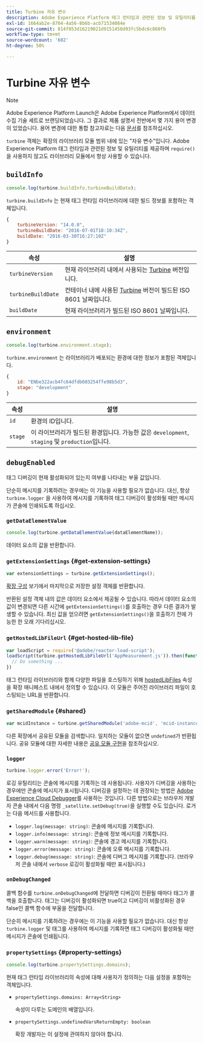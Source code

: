 ```yaml
---
title: Turbine 자유 변수
description: Adobe Experience Platform 태그 런타임과 관련된 정보 및 유틸리티를 제공하는 무료 변수인 turbine 객체에 대해 알아봅니다.
exl-id: 1664ab2e-8704-4a56-8b6b-acb71534084e
source-git-commit: 814f853d16219021d9151458d93fc5bdc6c860fb
workflow-type: tm+mt
source-wordcount: '602'
ht-degree: 50%

---
```


# Turbine 자유 변수

>[!NOTE]
>
>Adobe Experience Platform Launch은 Adobe Experience Platform에서 데이터 수집 기술 세트로 브랜딩되었습니다. 그 결과로 제품 설명서 전반에서 몇 가지 용어 변경이 있었습니다. 용어 변경에 대한 통합 참고자료는 다음 [문서](../term-updates.md)를 참조하십시오.

`turbine` 객체는 확장의 라이브러리 모듈 범위 내에 있는 &quot;자유 변수&quot;입니다. Adobe Experience Platform 태그 런타임과 관련된 정보 및 유틸리티를 제공하며 `require()` 을 사용하지 않고도 라이브러리 모듈에서 항상 사용할 수 있습니다.

## `buildInfo`

```js
console.log(turbine.buildInfo.turbineBuildDate);
```

`turbine.buildInfo` 는 현재 태그 런타임 라이브러리에 대한 빌드 정보를 포함하는 객체입니다.

```js
{
    turbineVersion: "14.0.0",
    turbineBuildDate: "2016-07-01T18:10:34Z",
    buildDate: "2016-03-30T16:27:10Z"
}
```

| 속성 | 설명 |
| --- | --- |
| `turbineVersion` | 현재 라이브러리 내에서 사용되는 [Turbine](https://www.npmjs.com/package/@adobe/reactor-turbine) 버전입니다. |
| `turbineBuildDate` | 컨테이너 내에 사용된 [Turbine](https://www.npmjs.com/package/@adobe/reactor-turbine) 버전이 빌드된 ISO 8601 날짜입니다. |
| `buildDate` | 현재 라이브러리가 빌드된 ISO 8601 날짜입니다. |


## `environment`

```js
console.log(turbine.environment.stage);
```

`turbine.environment` 는 라이브러리가 배포되는 환경에 대한 정보가 포함된 객체입니다.

```js
{
    id: "ENbe322acb4fc64dfdb603254ffe98b5d3",
    stage: "development"
}
```

| 속성 | 설명 |
| --- | --- |
| `id` | 환경의 ID입니다. |
| `stage` | 이 라이브러리가 빌드된 환경입니다. 가능한 값은 `development`, `staging` 및 `production`입니다. |


## `debugEnabled`

태그 디버깅이 현재 활성화되어 있는지 여부를 나타내는 부울 값입니다.

단순히 메시지를 기록하려는 경우에는 이 기능을 사용할 필요가 없습니다. 대신, 항상 `turbine.logger` 을 사용하여 메시지를 기록하여 태그 디버깅이 활성화될 때만 메시지가 콘솔에 인쇄되도록 하십시오.

### `getDataElementValue`

```js
console.log(turbine.getDataElementValue(dataElementName));
```

데이터 요소의 값을 반환합니다.

### `getExtensionSettings` {#get-extension-settings}

```js
var extensionSettings = turbine.getExtensionSettings();
```

[확장 구성](./configuration.md) 보기에서 마지막으로 저장한 설정 객체를 반환합니다.

반환된 설정 객체 내의 값은 데이터 요소에서 제공될 수 있습니다. 따라서 데이터 요소의 값이 변경되면 다른 시간에 `getExtensionSettings()`를 호출하는 경우 다른 결과가 발생할 수 있습니다. 최신 값을 얻으려면 `getExtensionSettings()`을 호출하기 전에 가능한 한 오래 기다리십시오.

### `getHostedLibFileUrl` {#get-hosted-lib-file}

```js
var loadScript = require('@adobe/reactor-load-script');
loadScript(turbine.getHostedLibFileUrl('AppMeasurement.js')).then(function() {
  // Do something ...
})
```

태그 런타임 라이브러리와 함께 다양한 파일을 호스팅하기 위해 [hostedLibFiles](./manifest.md) 속성을 확장 매니페스트 내에서 정의할 수 있습니다. 이 모듈은 주어진 라이브러리 파일이 호스팅되는 URL을 반환합니다.

### `getSharedModule` {#shared}

```js
var mcidInstance = turbine.getSharedModule('adobe-mcid', 'mcid-instance');
```

다른 확장에서 공유된 모듈을 검색합니다. 일치하는 모듈이 없으면 `undefined`가 반환됩니다. 공유 모듈에 대한 자세한 내용은 [공유 모듈 구현](./web/shared.md)을 참조하십시오.

### `logger`

```js
turbine.logger.error('Error!');
```

로깅 유틸리티는 콘솔에 메시지를 기록하는 데 사용됩니다. 사용자가 디버깅을 사용하는 경우에만 콘솔에 메시지가 표시됩니다. 디버깅을 설정하는 데 권장되는 방법은 [Adobe Experience Cloud Debugger](https://chrome.google.com/webstore/detail/adobe-experience-cloud-de/ocdmogmohccmeicdhlhhgepeaijenapj?src=propaganda)를 사용하는 것입니다. 다른 방법으로는 브라우저 개발자 콘솔 내에서 다음 명령 `_satellite.setDebug(true)`을 실행할 수도 있습니다. 로거는 다음 메서드를 사용합니다.

* `logger.log(message: string)`: 콘솔에 메시지를 기록합니다.
* `logger.info(message: string)`: 콘솔에 정보 메시지를 기록합니다.
* `logger.warn(message: string)`: 콘솔에 경고 메시지를 기록합니다.
* `logger.error(message: string)`: 콘솔에 오류 메시지를 기록합니다.
* `logger.debug(message: string)`: 콘솔에 디버그 메시지를 기록합니다. (브라우저 콘솔 내에서 `verbose` 로깅이 활성화될 때만 표시됩니다.)

### `onDebugChanged`

콜백 함수를 `turbine.onDebugChanged`에 전달하면 디버깅이 전환될 때마다 태그가 콜백을 호출합니다. 태그는 디버깅이 활성화되면 true이고 디버깅이 비활성화된 경우 false인 콜백 함수에 부울을 전달합니다.

단순히 메시지를 기록하려는 경우에는 이 기능을 사용할 필요가 없습니다. 대신 항상 `turbine.logger` 및 태그를 사용하여 메시지를 기록하면 태그 디버깅이 활성화될 때만 메시지가 콘솔에 인쇄됩니다.

### `propertySettings` {#property-settings}

```js
console.log(turbine.propertySettings.domains);
```

현재 태그 런타임 라이브러리의 속성에 대해 사용자가 정의하는 다음 설정을 포함하는 객체입니다.

* `propertySettings.domains: Array<String>`

   속성이 다루는 도메인의 배열입니다.

* `propertySettings.undefinedVarsReturnEmpty: boolean`

   확장 개발자는 이 설정에 관여하지 않아야 합니다.
